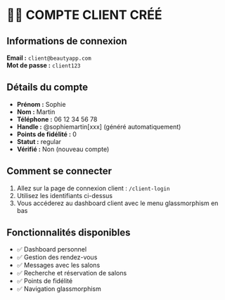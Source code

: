 # 🧑‍💼 COMPTE CLIENT CRÉÉ

## Informations de connexion

**Email :** `client@beautyapp.com`  
**Mot de passe :** `client123`

## Détails du compte
- **Prénom :** Sophie
- **Nom :** Martin  
- **Téléphone :** 06 12 34 56 78
- **Handle :** @sophiemartin[xxx] (généré automatiquement)
- **Points de fidélité :** 0
- **Statut :** regular
- **Vérifié :** Non (nouveau compte)

## Comment se connecter

1. Allez sur la page de connexion client : `/client-login`
2. Utilisez les identifiants ci-dessus
3. Vous accéderez au dashboard client avec le menu glassmorphism en bas

## Fonctionnalités disponibles
- ✅ Dashboard personnel
- ✅ Gestion des rendez-vous  
- ✅ Messages avec les salons
- ✅ Recherche et réservation de salons
- ✅ Points de fidélité
- ✅ Navigation glassmorphism
